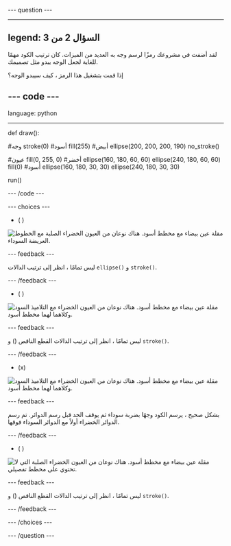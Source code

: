 --- question ---

---
legend: السؤال 2 من 3
---

لقد أضفت في مشروعك رمزًا لرسم وجه به العديد من الميزات. كان ترتيب الكود مهمًا للغاية لجعل الوجه يبدو مثل تصميمك.

إذا قمت بتشغيل هذا الرمز ، كيف سيبدو الوجه؟

--- code ---
---
language: python

---

def draw():

  #وجه
  stroke(0) #أسود
  fill(255) #أبيض
  ellipse(200, 200, 200, 190)
  no_stroke()
  
  #عيون
  fill(0, 255, 0) #أخضر
  ellipse(160, 180, 60, 60)
  ellipse(240, 180, 60, 60)
  fill(0) #أسود
  ellipse(160, 180, 30, 30)
  ellipse(240, 180, 30, 30)
  
run()

--- /code ---

--- choices ---

- ( )

![مقلة عين بيضاء مع مخطط أسود. هناك نوعان من العيون الخضراء الصلبة مع الخطوط العريضة السوداء.](images/face1.png)

 --- feedback ---

 ليس تمامًا ، انظر إلى ترتيب الدالات `ellipse()` و `stroke()`.

 --- /feedback ---

- ( )

![مقلة عين بيضاء مع مخطط أسود. هناك نوعان من العيون الخضراء مع التلاميذ السود وكلاهما لهما مخطط أسود.](images/face2.png)

 --- feedback ---

 ليس تمامًا ، انظر إلى ترتيب الدالات القطع الناقص () و `stroke()`.

 --- /feedback ---

- (x)

![مقلة عين بيضاء مع مخطط أسود. هناك نوعان من العيون الخضراء مع التلاميذ السود وكلاهما لهما مخطط أسود.](images/face3.png)

 --- feedback ---

 بشكل صحيح ، يرسم الكود وجهًا بضربة سوداء ثم يوقف الحد قبل رسم الدوائر. تم رسم الدوائر الخضراء أولاً مع الدوائر السوداء فوقها.

 --- /feedback ---

- ( )

![مقلة عين بيضاء مع مخطط أسود. هناك نوعان من العيون الخضراء الصلبة التي لا تحتوي على مخطط تفصيلي.](images/face4.png)

 --- feedback ---

 ليس تمامًا ، انظر إلى ترتيب الدالات القطع الناقص () و `stroke()`.

 --- /feedback ---

--- /choices ---

--- /question ---
